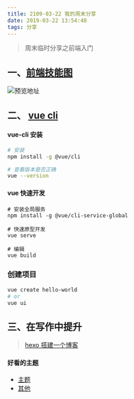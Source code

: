 ```yaml
---
title: 2109-03-22 我的周末分享
date: 2019-03-22 13:54:48
tags: 分享
---
```


> 周末临时分享之前端入门

## 一、[前端技能图](http://collect.luzhongkuan.cn/uploadList)

![预览地址](http://pic.kuan1.top/1fb5d4961cd353ea3729dd59db41f71b.png)

## 二、 [vue cli](https://cli.vuejs.org/zh/guide/)

#### vue-cli 安装

```bash
# 安装
npm install -g @vue/cli

# 查看版本是否正确
vue --version


```

#### vue 快速开发

```
# 安装全局服务
npm install -g @vue/cli-service-global

# 快速原型开发
vue serve

# 编辑
vue build
```

### 创建项目

```bash
vue create hello-world
# or
vue ui
```

## 三、在写作中提升

> [hexo 搭建一个博客](http://hexo.io)

#### 好看的主题

- [主题](https://github.com/huweihuang/hexo-theme-huweihuang.git)
- [其他](https://github.com/theme-next/hexo-theme-next.git)
